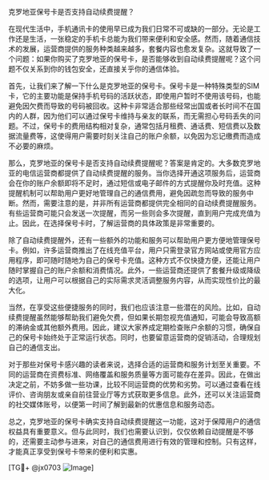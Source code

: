 克罗地亚保号卡是否支持自动续费提醒？

在现代生活中，手机通讯卡的使用早已成为我们日常不可或缺的一部分。无论是工作还是生活，一张稳定的手机卡总能为我们带来便利和安全感。然而，随着通信技术的发展，运营商提供的服务种类越来越多，套餐内容也愈发复杂。这就导致了一个问题：如果你购买了克罗地亚的保号卡，是否能够收到自动续费提醒呢？这个问题不仅关系到你的钱包安全，还直接关乎你的通信体验。

首先，让我们来了解一下什么是克罗地亚的保号卡。保号卡是一种特殊类型的SIM卡，它的主要功能是保持手机号码的活跃状态，即使用户暂时不使用该号码，也能避免因欠费而导致的号码被回收。这种卡非常适合那些经常出国或者长时间不在国内的人群，因为他们可以通过保号卡维持与亲友的联系，而无需担心号码丢失的问题。不过，保号卡的费用结构相对复杂，通常包括月租费、通话费、短信费以及数据流量费等，这使得用户需要时刻关注自己的账户余额，以免因为忘记缴费而造成不必要的麻烦。

那么，克罗地亚的保号卡是否支持自动续费提醒呢？答案是肯定的。大多数克罗地亚的电信运营商都提供了自动续费提醒的服务。当你选择开通这项服务后，运营商会在你的账户余额即将不足时，通过短信或电子邮件的方式提醒你及时充值。这种提醒机制可以帮助用户更好地管理自己的通信费用，避免因疏忽而导致的服务中断。然而，需要注意的是，并非所有运营商都提供完全相同的自动续费提醒服务。有些运营商可能只会发送一次提醒，而另一些则会多次提醒，直到用户完成充值为止。因此，在选择保号卡时，了解运营商的具体政策是非常重要的。

除了自动续费提醒外，还有一些额外的功能和服务可以帮助用户更方便地管理保号卡。例如，许多运营商推出了在线充值平台，用户只需登录官方网站或使用官方应用程序，即可随时随地为自己的保号卡充值。这种方式不仅快捷方便，还能让用户随时掌握自己的账户余额和消费情况。此外，一些运营商还提供了套餐升级或降级的选项，让用户可以根据自己的实际需求灵活调整服务内容，从而实现性价比的最大化。

当然，在享受这些便捷服务的同时，我们也应该注意一些潜在的风险。比如，自动续费提醒虽然能够帮助我们避免欠费，但如果长期忽视充值通知，可能会导致高额的滞纳金或其他额外费用。因此，建议大家养成定期检查账户余额的习惯，确保自己的保号卡始终处于正常运行状态。同时，也要留意运营商的促销活动，合理规划自己的通信支出。

对于那些对保号卡感兴趣的读者来说，选择合适的运营商和服务计划至关重要。不同的运营商在资费标准、网络覆盖和服务质量等方面可能存在差异。因此，在做出决定之前，不妨多做一些功课，比较不同运营商的优势和劣势。可以通过查看在线评价、咨询朋友或亲自前往营业厅等方式获取更多信息。此外，还可以关注运营商的社交媒体账号，以便第一时间了解到最新的优惠信息和服务动态。

总之，克罗地亚的保号卡确实支持自动续费提醒这一功能，这对于保障用户的通信权益具有重要意义。但与此同时，我们也需要认识到，仅仅依赖自动提醒是不够的，还需要主动参与进来，对自己的通信费用进行有效的管理和控制。只有这样，才能真正享受到保号卡带来的便利和实惠。

[TG💪+ @jx0703 ![Image](https://github.com/user-attachments/assets/dbca1d08-cadb-493c-b0ec-ad6f7a83f270)]